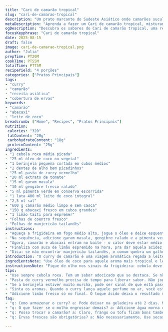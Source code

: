 ```yaml
---
title: "Cari de camarão tropical"
slug: "cari-de-camarao-tropical"
description: "Um prato marcante do Sudeste Asiático onde camarões suculentos se encontram com um mix de especiarias profundas, leite de coco cremoso e um toque frutado de abacaxi, acertado no final com limão e ervas frescas. A combinação dos aromas invade a cozinha, revelando camadas de sabores e texturas. Fácil porém cheio de nuances, ideal para quem quer um resultado vibrante sem complicar. Pequenas mudanças garantem um resultado diferente a cada vez, perfeito para quem gosta de variar mantendo a base tradicional."
metaDescription: "Aprenda a fazer um Cari de camarão tropical, misturando especiarias e abacaxi para um prato vibrante que encanta paladares."
ogDescription: "Descubra os sabores do Cari de camarão tropical, uma receita que combina especiarias, leite de coco e a doçura do abacaxi."
focusKeyphrase: "Cari de camarão tropical"
date: 2025-08-15
draft: false
image: cari-de-camarao-tropical.png
author: "Julia"
prepTime: PT20M
cookTime: PT55M
totalTime: PT75M
recipeYield: "4 porções"
categories: ["Pratos Principais"]
tags:
- "curry"
- "camarão"
- "receita asiática"
- "cobertura de ervas"
keywords:
- "camarão"
- "abacaxi"
- "leite de coco"
breadcrumb: ["Home", "Recipes", "Pratos Principais"]
nutrition: 
 calories: "320"
 fatContent: "20g"
 carbohydrateContent: "18g"
 proteinContent: "25g"
ingredients:
- "1 cebola roxa média picada"
- "25 ml óleo de coco ou vegetal"
- "1 berinjela pequena cortada em cubos médios"
- "2 dentes de alho bem picadinhos"
- "25 ml pasta de curry vermelho"
- "20 ml extrato de tomate"
- "15 ml garam masala"
- "10 ml gengibre fresco ralado"
- "5 ml pimenta verde em conserva escorrida"
- "1 lata 400 ml leite de coco integral"
- "2,5 ml sal"
- "600 g camarão médio limpo e sem casca"
- "150 g abacaxi fresco em cubos grandes"
- "1 limão taiti para espremer"
- "Folhas de coentro fresco"
- "Folhas de manjericão tailandês"
instructions:
- "Aqueça a frigideira em fogo médio alto, jogue o óleo e deixe esquentar até sentir cheiro leve queimado. Jogue a cebola roxa e mexa até ficar translúcida e dourar nas bordas; isso libera doçura e aroma. Depois, inclua a berinjela, deixa ela suar uns 6 minutinhos, mexendo com cuidado pra não virar purê - quer pedaços firmes que soltem suco. Agora o alho, rápido, mexa até sentir aroma, cuidado pra não queimar. Com o fogo baixo, inclua a pasta de curry e extrato de tomate, mexa até abrir o perfume intenso das especiarias, uns 3 minutos."
- "Na sequência, adicione garam masala, gengibre ralado e a pimenta verde, mexa até misturar bem. Puxe o leite de coco aos poucos, não jogue tudo de uma vez: observe o molho engrossar levemente e a textura ficar sedosa. Tempere com sal, reduz o fogo pra brando e tampe, deixe cozinhar devagar por uns 12 minutos para a berinjela absorver o caldo e o aroma. Cheque no meio do caminho e mexa, se grudar adiciona um pouco de água quente."
- "Agora, camarão e abacaxi entram no baile - o calor deve estar médio pra evitar que o camarão endureça rápido, mas não tão baixo pra não esfriar tudo. Suba o fogo, misture delicadamente e depois tampe a panela, conte uns 6 minutinhos até que os camarões mudem de cor e o abacaxi libere sabor. O caldo estará denso e brilhante, ouviu o chiado e viu as borbulhas leves? Já tá no ponto."
- "Finaliza com suco de limão espremido na hora, pra dar aquela acidez que corta a gordura do coco. Jogue as folhas frescas de coentro e manjericão tailandês por cima — o frescor das ervas é a última camada pra equilibrar tudo. Sirva em bowls fofos, a gente come com arroz jasmine ou aquele de coco, que fica bom demais e faz jus ao tempero."
- "Dica: se não encontrar manjericão tailandês, o comum quebra um galho, ou até hortelã em caso de emergência. No lugar da berinjela, abobrinha funciona também, só ajustar o tempo pra não empapar. Se faltou pimenta verde, um pingo de pimenta dedo-de-moça picada substitui o toque picante com charme. Se o molho ficar muito grosso, sempre dá pra ajustar com água morna ou mais leite de coco."
introduction: "O curry de camarão é uma viagem aromática regada a leite de coco e especiarias robustas, onde o segredo está na textura bem trabalhada dos ingredientes e no equilíbrio do sabor picante e doce. Minha experiência me ensinou que o ponto do camarão não pode ser atropelado e a camada vegetal precisa absorver os temperos com calma. A inclusão do abacaxi dá um contraste ácido docinho que faz toda a diferença, nunca mais dispensei essa combinação. Outra sacada é o uso do manjericão tailandês – se você não conhece, tá na hora. Uma receita que pede atenção no preparo, mas recompensa no sabor."
ingredientsNote: "Use óleo de coco para aquele aroma mais tropical e levemente adocicado que combina com o curry. Se quiser mais força, troque o garam masala por uma mistura de curry em pó e cominho, dá um twist. A berinjela foi minha substituta preferida pra variar da abobrinha; absorve os sabores que é uma beleza sem murchar fácil. Pimenta verde em conserva adiciona um frescor suave, mas não tenha problema se não encontrar – coloque pimenta dedo-de-moça fresca ou um toque de pimenta calabresa seca. Abacaxi deve estar maduro e firme para não virar purê na cocção. Leite de coco integral é essencial para cremosidade – versão light deixa ralo e sem corpo."
instructionsNote: "Fique de olho nos sinais da frigideira: cebola deve dourar, não queimar, isso leva aromas sem amargar. A textura da berinjela ajuda a entender o tempo – quando ela estiver brilhando, macia por fora e com leve resistência, é hora de seguir. As especiarias têm seus tempos para liberar o aroma; acelere o fogo por curtos momentos quando adicioná-las para intensificar, mas cuidado para não queimar. Cozinhar o camarão no fogo alto e rápido evita que ele fique borrachudo. A última fervura com abacaxi deve ser rápida para preservar a fruta e o caldo ficar brilhante. O toque final de limão e ervas é a cereja do bolo - faça isso apenas no momento de servir para manter frescor e sabor vibrante."
tips:
- "Use sempre cebola roxa. Tem um sabor adocicado que se destaca. Se não achar, pode ir de cebola comum. Mas, não é a mesma coisa. Cuidado com o alho, não deixe queimar. O cheiro forte não combina aqui."
- "Pasta de curry vermelho precisa de tempo para liberar sabor. Não jogue tudo de uma vez – vai misturando aos poucos. Seu molho deve ficar cremoso e aromático. Melhor usar leite de coco integral; a versão light é rala."
- "Se a berinjela estiver muito murcha, pode ser sinal de que está passada. Tem que fritar até brilhar. Se não der certo com abobrinha, ajuste o tempo só. A ideia é manter textura firme; evite que ela vire purê."
- "Sinta os aromas. Quando o curry lança aquele perfume no ar, você está no caminho certo. Não deixe o camarão muito tempo na frigideira ou ele vai ficar borrachudo. O segredo é rapidez."
- "Adicione limão fresco só no final. O toque ácido deixa o resultado mais equilibrado. Se as ervas não estão frescas, use secas. Não é a mesma coisa. Mas dá pra seguir em frente."
faq:
- "q: Como armazenar o curry? a: Pode deixar na geladeira até 2 dias. Melhor em pote fechado. Mas, pode congelar também. Rápido e fácil. Isso é prático."
- "q: O que fazer se o molho engrossar demais? a: Adicione água morna com cuidado. Misture bem. Tente deixar a textura suave. Não se preocupe se não sair perfeito da primeira vez."
- "q: Posso trocar o camarão? a: Claro, frango ou tofu ficam bons também. Se mudar, veja o tempo de cozimento. O tofu, por exemplo, absorve o tempero e fica delicioso."
- "q: Ervas frescas são obrigatórias? a: Não necessariamente. Use secas se for o único jeito. Elas não têm a mesma intensidade. Mas ainda assim dão sabor, sem dúvida."

---
```

